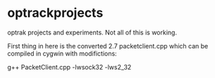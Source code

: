 optrackprojects
===============

optrak projects and experiments. Not all of this is working. 

First thing in here is the converted 2.7 packetclient.cpp which can be compiled in cygwin with modifictions:

g++ PacketClient.cpp -lwsock32 -lws2_32

